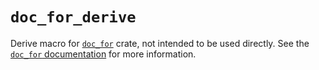 # `doc_for_derive`

Derive macro for [`doc_for`](https://crates.io/crates/doc_for) crate, not intended to be used directly. See the [`doc_for` documentation](https://docs.rs/doc_for) for more information.
